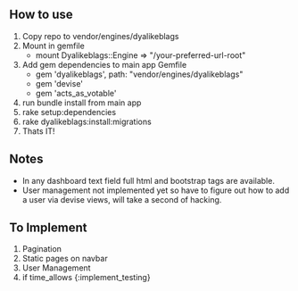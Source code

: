 ## How to use

1. Copy repo to vendor/engines/dyalikeblags
1. Mount in gemfile
	* mount Dyalikeblags::Engine => "/your-preferred-url-root"
2. Add gem dependencies to main app Gemfile
	* gem 'dyalikeblags', path: "vendor/engines/dyalikeblags"
	* gem 'devise'
	* gem 'acts_as_votable'
5. run bundle install from main app
6. rake setup:dependencies
7. rake dyalikeblags:install:migrations
8. Thats IT!


## Notes
* In any dashboard text field full html and bootstrap tags are available.
* User management not implemented yet so have to figure out how to add a user via devise views, will take a second of hacking.




## To Implement
1. Pagination 
2. Static pages on navbar
3. User Management  
4. if time_allows {:implement_testing}





